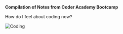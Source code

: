 **Compilation of Notes from Coder Academy Bootcamp**

How do I feel about coding now?

![Coding](https://i.pinimg.com/564x/44/6d/e4/446de4570d82d9d638b6cb7767736882.jpg)

